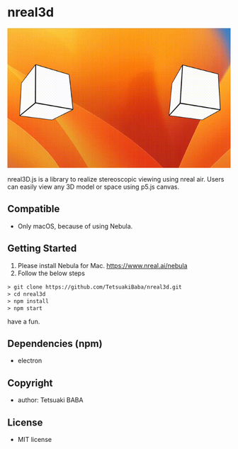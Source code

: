 # nreal3d
![](./teaser.gif)

nreal3D.js is a library to realize stereoscopic viewing using nreal air. Users can easily view any 3D model or space using p5.js canvas.

## Compatible
  * Only macOS, because of using Nebula.
## Getting Started

1. Please install Nebula for Mac. https://www.nreal.ai/nebula
2. Follow the below steps
```
> git clone https://github.com/TetsuakiBaba/nreal3d.git
> cd nreal3d
> npm install
> npm start
  ```
have a fun.

## Dependencies (npm)
 * electron

 ## Copyright
  * author: Tetsuaki BABA

## License
 * MIT license